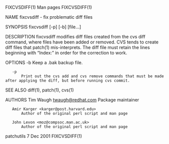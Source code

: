 FIXCVSDIFF(1)                                                        Man pages                                                       FIXCVSDIFF(1)

NAME
       fixcvsdiff - fix problematic diff files

SYNOPSIS
       fixcvsdiff [-p] [-b] [file...]

DESCRIPTION
       fixcvsdiff modifies diff files created from the cvs diff command, where files have been added or removed. CVS tends to create diff files
       that patch(1) mis-interprets. The diff file must retain the lines beginning with “Index:” in order for the correction to work.

OPTIONS
       -b
           Keep a .bak backup file.

       -p
           Print out the cvs add and cvs remove commands that must be made after applying the diff, but before running cvs commit.

SEE ALSO
       diff(1), patch(1), cvs(1)

AUTHORS
       Tim Waugh <twaugh@redhat.com>
           Package maintainer

       Amir Karger <karger@post.harvard.edu>
           Author of the original perl script and man page

       John Levon <moz@compsoc.man.ac.uk>
           Author of the original perl script and man page

patchutils                                                          7 Dec 2001                                                       FIXCVSDIFF(1)
